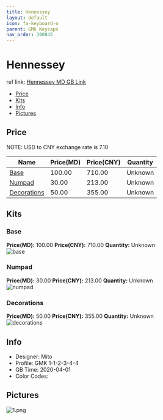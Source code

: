 ```yaml
---
title: Hennessey 
layout: default
icon: fa-keyboard-o
parent: GMK Keycaps
nav_order: 300845
---
```


# Hennessey 

ref link: [Hennessey MD GB Link](https://drop.com/buy/drop-mito-gmk-hennessey-custom-keycap-set)  
* [Price](#price)  
* [Kits](#kits)  
* [Info](#info)  
* [Pictures](#pictures)  


## Price  

NOTE: USD to CNY exchange rate is 7.10

| Name          | Price(MD)    |  Price(CNY) | Quantity |
| ------------- | ------------ |  ---------- | -------- |
|[Base](#base)|100.00|710.00|Unknown|
|[Numpad](#numpad)|30.00|213.00|Unknown|
|[Decorations](#decorations)|50.00|355.00|Unknown|


## Kits  
### Base  
**Price(MD):** 100.00    **Price(CNY):** 710.00    **Quantity:** Unknown  
<img src="{{ 'assets/images/gmk-keycaps/hennessey/kits_pics/base.png' | relative_url }}" alt="base" class="image featured">

### Numpad  
**Price(MD):** 30.00    **Price(CNY):** 213.00    **Quantity:** Unknown  
<img src="{{ 'assets/images/gmk-keycaps/hennessey/kits_pics/numpad.png' | relative_url }}" alt="numpad" class="image featured">

### Decorations  
**Price(MD):** 50.00    **Price(CNY):** 355.00    **Quantity:** Unknown  
<img src="{{ 'assets/images/gmk-keycaps/hennessey/kits_pics/decorations.png' | relative_url }}" alt="decorations" class="image featured">


## Info  
* Designer: Mito  
* Profile: GMK 1-1-2-3-4-4  
* GB Time: 2020-04-01  
* Color Codes:  


## Pictures  
<img src="{{ 'assets/images/gmk-keycaps/hennessey/rendering_pics/1.png' | relative_url }}" alt="1.png" class="image featured">
